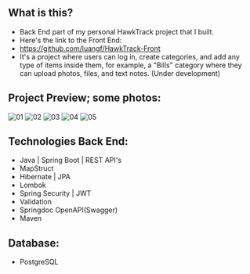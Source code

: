 ## What is this?
* Back End part of my personal HawkTrack project that I built.
* Here's the link to the Front End:
* https://github.com/luangf/HawkTrack-Front
* It's a project where users can log in, create categories, and add any type of items inside them, for example, a "Bills" category where they can upload photos, files, and text notes. (Under development)

## Project Preview; some photos:
![01](https://github.com/user-attachments/assets/a17768f8-b901-4d06-ae16-fa30f9bfff5d)
![02](https://github.com/user-attachments/assets/2a663885-7696-43e8-9177-4e6902cda9b0)
![03](https://github.com/user-attachments/assets/3e5b249d-65f6-4d61-98a7-492a9b8a3d3a)
![04](https://github.com/user-attachments/assets/c529a9df-b4c2-4fbe-bb94-7ea1aab42f15)
![05](https://github.com/user-attachments/assets/7e4f5bff-ed04-4652-befd-812b6e1b71f7)

## Technologies Back End:
* Java | Spring Boot | REST API's
* MapStruct
* Hibernate | JPA
* Lombok
* Spring Security | JWT
* Validation
* Springdoc OpenAPI(Swagger)
* Maven

## Database:
* PostgreSQL
